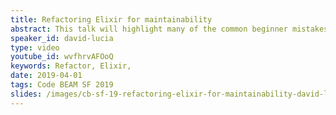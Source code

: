 ```yaml
---
title: Refactoring Elixir for maintainability
abstract: This talk will highlight many of the common beginner mistakes and often alternative patterns to writing code that tend to be more maintainable over time.
speaker_id: david-lucia
type: video
youtube_id: wvfhrvAFOoQ
keywords: Refactor, Elixir,
date: 2019-04-01
tags: Code BEAM SF 2019
slides: /images/cb-sf-19-refactoring-elixir-for-maintainability-david-lucia.pdf
---
```


